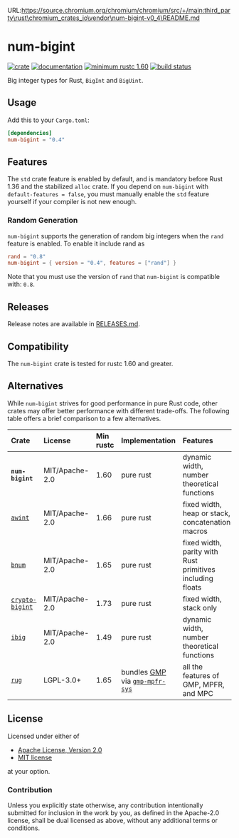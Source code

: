 URL:https://source.chromium.org/chromium/chromium/src/+/main:third_party\rust\chromium_crates_io\vendor\num-bigint-v0_4\README.md
# num-bigint

[![crate](https://img.shields.io/crates/v/num-bigint.svg)](https://crates.io/crates/num-bigint)
[![documentation](https://docs.rs/num-bigint/badge.svg)](https://docs.rs/num-bigint)
[![minimum rustc 1.60](https://img.shields.io/badge/rustc-1.60+-red.svg)](https://rust-lang.github.io/rfcs/2495-min-rust-version.html)
[![build status](https://github.com/rust-num/num-bigint/workflows/master/badge.svg)](https://github.com/rust-num/num-bigint/actions)

Big integer types for Rust, `BigInt` and `BigUint`.

## Usage

Add this to your `Cargo.toml`:

```toml
[dependencies]
num-bigint = "0.4"
```

## Features

The `std` crate feature is enabled by default, and is mandatory before Rust
1.36 and the stabilized `alloc` crate.  If you depend on `num-bigint` with
`default-features = false`, you must manually enable the `std` feature yourself
if your compiler is not new enough.

### Random Generation

`num-bigint` supports the generation of random big integers when the `rand`
feature is enabled. To enable it include rand as

```toml
rand = "0.8"
num-bigint = { version = "0.4", features = ["rand"] }
```

Note that you must use the version of `rand` that `num-bigint` is compatible
with: `0.8`.

## Releases

Release notes are available in [RELEASES.md](RELEASES.md).

## Compatibility

The `num-bigint` crate is tested for rustc 1.60 and greater.

## Alternatives

While `num-bigint` strives for good performance in pure Rust code, other
crates may offer better performance with different trade-offs.  The following
table offers a brief comparison to a few alternatives.

| Crate             | License        | Min rustc | Implementation | Features |
| :---------------  | :------------- | :-------- | :------------- | :------- |
| **`num-bigint`**  | MIT/Apache-2.0 | 1.60      | pure rust | dynamic width, number theoretical functions |
| [`awint`]         | MIT/Apache-2.0 | 1.66      | pure rust | fixed width, heap or stack, concatenation macros |
| [`bnum`]          | MIT/Apache-2.0 | 1.65      | pure rust | fixed width, parity with Rust primitives including floats |
| [`crypto-bigint`] | MIT/Apache-2.0 | 1.73      | pure rust | fixed width, stack only |
| [`ibig`]          | MIT/Apache-2.0 | 1.49      | pure rust | dynamic width, number theoretical functions |
| [`rug`]           | LGPL-3.0+      | 1.65      | bundles [GMP] via [`gmp-mpfr-sys`] | all the features of GMP, MPFR, and MPC |

[`awint`]: https://crates.io/crates/awint
[`bnum`]: https://crates.io/crates/bnum
[`crypto-bigint`]: https://crates.io/crates/crypto-bigint
[`ibig`]: https://crates.io/crates/ibig
[`rug`]: https://crates.io/crates/rug

[GMP]: https://gmplib.org/
[`gmp-mpfr-sys`]: https://crates.io/crates/gmp-mpfr-sys

## License

Licensed under either of

 * [Apache License, Version 2.0](http://www.apache.org/licenses/LICENSE-2.0)
 * [MIT license](http://opensource.org/licenses/MIT)

at your option.

### Contribution

Unless you explicitly state otherwise, any contribution intentionally submitted
for inclusion in the work by you, as defined in the Apache-2.0 license, shall be
dual licensed as above, without any additional terms or conditions.
